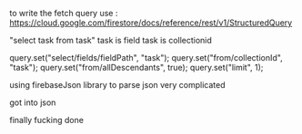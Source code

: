 to write the fetch query use : 
https://cloud.google.com/firestore/docs/reference/rest/v1/StructuredQuery

"select task from task"
task is field
task is collectionid

query.set("select/fields/fieldPath", "task");
query.set("from/collectionId", "task");
query.set("from/allDescendants", true);
query.set("limit", 1);

using firebaseJson library to parse json
very complicated

got into json 

finally fucking done